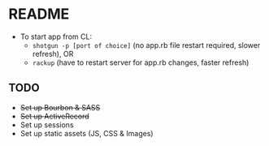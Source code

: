 README
======

- To start app from CL:
  - `shotgun -p [port of choice]` (no app.rb file restart required, slower refresh), OR
  - `rackup` (have to restart server for app.rb changes, faster refresh)

TODO
----
- ~~Set up Bourbon & SASS~~
- ~~Set up ActiveRecord~~
- Set up sessions
- Set up static assets (JS, CSS & Images)
